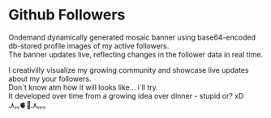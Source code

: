 # Github Followers

Ondemand dynamically generated mosaic banner using base64-encoded db-stored profile images of my active followers.\
The banner updates live, reflecting changes in the follower data in real time.


I creativilly visualize my growing community and showcase live updates about my your followers.\
Don´t know atm how it will looks like... i´ll try.\
It developed over time from a growing idea over dinner - stupid or? xD\
ﮩـﮩﮩ٨ـ🧠🫀ﮩﮩ٨ـ
